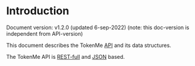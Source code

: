 # Introduction

Document version: <span class="mono"> v1.2.0 </span> (updated 6-sep-2022) (note: this doc-version is independent from API-version)

This document describes the TokenMe [API](https://en.wikipedia.org/wiki/API) and its data structures.

The TokenMe API is [REST-full](https://en.wikipedia.org/wiki/Representational_state_transfer) and [JSON](https://en.wikipedia.org/wiki/JSON) based.
